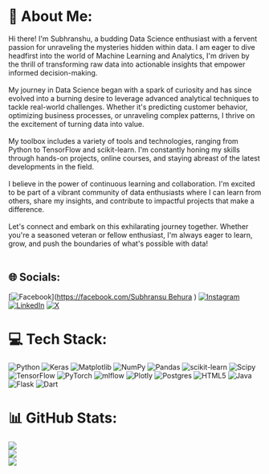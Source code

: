 # 💫 About Me:
 Hi there! I'm Subhranshu, a budding Data Science enthusiast with a fervent passion for unraveling the mysteries hidden within data. I am eager to dive headfirst into the world of Machine Learning and Analytics, I'm driven by the thrill of transforming raw data into actionable insights that empower informed decision-making.<br><br>My journey in Data Science began with a spark of curiosity and has since evolved into a burning desire to leverage advanced analytical techniques to tackle real-world challenges. Whether it's predicting customer behavior, optimizing business processes, or unraveling complex patterns, I thrive on the excitement of turning data into value.<br><br>My toolbox includes a variety of tools and technologies, ranging from Python to TensorFlow and scikit-learn. I'm constantly honing my skills through hands-on projects, online courses, and staying abreast of the latest developments in the field.<br><br>I believe in the power of continuous learning and collaboration. I'm excited to be part of a vibrant community of data enthusiasts where I can learn from others, share my insights, and contribute to impactful projects that make a difference.<br><br>Let's connect and embark on this exhilarating journey together. Whether you're a seasoned veteran or fellow enthusiast, I'm always eager to learn, grow, and push the boundaries of what's possible with data!<br><br>


## 🌐 Socials:
[![Facebook](https://img.shields.io/badge/Facebook-%231877F2.svg?logo=Facebook&logoColor=white)]([https://facebook.com/Subhransu Behura](https://www.facebook.com/subhransu.behura.5) ) [![Instagram](https://img.shields.io/badge/Instagram-%23E4405F.svg?logo=Instagram&logoColor=white)](https://www.instagram.com/s_u_b_h_r_a_n_s_h_ub/) [![LinkedIn](https://img.shields.io/badge/LinkedIn-%230077B5.svg?logo=linkedin&logoColor=white)](https://www.linkedin.com/in/subhranshu-behura-407519232/) [![X](https://img.shields.io/badge/X-black.svg?logo=X&logoColor=white)](https://x.com/@subhranshu2003) 

# 💻 Tech Stack:
![Python](https://img.shields.io/badge/python-3670A0?style=for-the-badge&logo=python&logoColor=ffdd54) ![Keras](https://img.shields.io/badge/Keras-%23D00000.svg?style=for-the-badge&logo=Keras&logoColor=white) ![Matplotlib](https://img.shields.io/badge/Matplotlib-%23ffffff.svg?style=for-the-badge&logo=Matplotlib&logoColor=black) ![NumPy](https://img.shields.io/badge/numpy-%23013243.svg?style=for-the-badge&logo=numpy&logoColor=white) ![Pandas](https://img.shields.io/badge/pandas-%23150458.svg?style=for-the-badge&logo=pandas&logoColor=white) ![scikit-learn](https://img.shields.io/badge/scikit--learn-%23F7931E.svg?style=for-the-badge&logo=scikit-learn&logoColor=white) ![Scipy](https://img.shields.io/badge/SciPy-%230C55A5.svg?style=for-the-badge&logo=scipy&logoColor=%white) ![TensorFlow](https://img.shields.io/badge/TensorFlow-%23FF6F00.svg?style=for-the-badge&logo=TensorFlow&logoColor=white) ![PyTorch](https://img.shields.io/badge/PyTorch-%23EE4C2C.svg?style=for-the-badge&logo=PyTorch&logoColor=white) ![mlflow](https://img.shields.io/badge/mlflow-%23d9ead3.svg?style=for-the-badge&logo=numpy&logoColor=blue) ![Plotly](https://img.shields.io/badge/Plotly-%233F4F75.svg?style=for-the-badge&logo=plotly&logoColor=white) ![Postgres](https://img.shields.io/badge/postgres-%23316192.svg?style=for-the-badge&logo=postgresql&logoColor=white) ![HTML5](https://img.shields.io/badge/html5-%23E34F26.svg?style=for-the-badge&logo=html5&logoColor=white) ![Java](https://img.shields.io/badge/java-%23ED8B00.svg?style=for-the-badge&logo=openjdk&logoColor=white) ![Flask](https://img.shields.io/badge/flask-%23000.svg?style=for-the-badge&logo=flask&logoColor=white) ![Dart](https://img.shields.io/badge/dart-%230175C2.svg?style=for-the-badge&logo=dart&logoColor=white)
# 📊 GitHub Stats:
![](https://github-readme-stats.vercel.app/api?username=Looking-forward-to-Ctrlc-Ctrlv&theme=nightowl&hide_border=false&include_all_commits=false&count_private=false)<br/>
![](https://github-readme-streak-stats.herokuapp.com/?user=Looking-forward-to-Ctrlc-Ctrlv&theme=nightowl&hide_border=false)<br/>
![](https://github-readme-stats.vercel.app/api/top-langs/?username=Looking-forward-to-Ctrlc-Ctrlv&theme=nightowl&hide_border=false&include_all_commits=false&count_private=false&layout=compact)


<!-- Proudly created with GPRM ( https://gprm.itsvg.in ) -->
